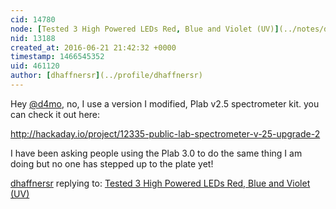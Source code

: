 ```yaml
---
cid: 14780
node: [Tested 3 High Powered LEDs Red, Blue and Violet (UV)](../notes/dhaffnersr/06-11-2016/tested-3-high-powered-leds-red-blue-and-violet-uv)
nid: 13188
created_at: 2016-06-21 21:42:32 +0000
timestamp: 1466545352
uid: 461120
author: [dhaffnersr](../profile/dhaffnersr)
---
```


Hey  [@d4mo](/profile/d4mo), no, I use a version I modified, Plab v2.5 spectrometer kit. you can check it out here:

http://hackaday.io/project/12335-public-lab-spectrometer-v-25-upgrade-2

I have been asking people using the Plab 3.0 to do the same thing I am doing but no one has stepped up to the plate yet!

[dhaffnersr](../profile/dhaffnersr) replying to: [Tested 3 High Powered LEDs Red, Blue and Violet (UV)](../notes/dhaffnersr/06-11-2016/tested-3-high-powered-leds-red-blue-and-violet-uv)


